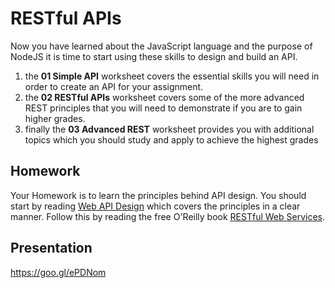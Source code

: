 # RESTful APIs

Now you have learned about the JavaScript language and the purpose of NodeJS it is time to start using these skills to design and build an API.

1. the **01 Simple API** worksheet covers the essential skills you will need in order to create an API for your assignment.
2. the **02 RESTful APIs** worksheet covers some of the more advanced REST principles that you will need to demonstrate if you are to gain higher grades.
3. finally the **03 Advanced REST** worksheet provides you with additional topics which you should study and apply to achieve the highest grades

## Homework

Your Homework is to learn the principles behind API design. You should start by reading [Web API Design](https://goo.gl/0Av46O) which covers the principles in a clear manner. Follow this by reading the free O'Reilly book [RESTful Web Services](http://goo.gl/SMZEmK).

## Presentation

https://goo.gl/ePDNom
